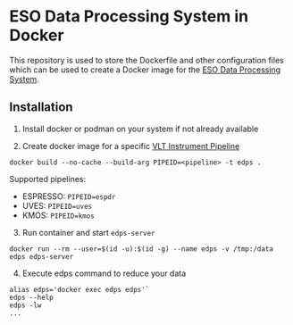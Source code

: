 # ESO Data Processing System in Docker
This repository is used to store the Dockerfile and other configuration files which can be used to create a Docker image for the [ESO Data Processing System](https://www.eso.org/sci/software/edps.html).

## Installation

1. Install docker or podman on your system if not already available

1. Create docker image for a specific [VLT Instrument Pipeline](https://www.eso.org/sci/software/pipelines/)

`docker build --no-cache --build-arg PIPEID=<pipeline> -t edps .`

Supported pipelines:

* ESPRESSO: `PIPEID=espdr`
* UVES: `PIPEID=uves`
* KMOS: `PIPEID=kmos`


3. Run container and start `edps-server`

`docker run --rm --user=$(id -u):$(id -g) --name edps -v /tmp:/data edps edps-server`

4. Execute edps command to reduce your data

```
alias edps='docker exec edps edps'`
edps --help
edps -lw
...
```
